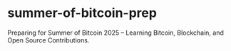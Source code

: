 # summer-of-bitcoin-prep
Preparing for Summer of Bitcoin 2025 – Learning Bitcoin, Blockchain, and Open Source Contributions.
